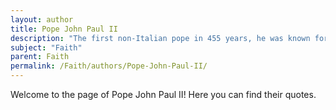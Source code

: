 ```yaml
---
layout: author
title: Pope John Paul II
description: "The first non-Italian pope in 455 years, he was known for his strong advocacy of faith, hope, and love, and wrote extensively on the importance of faith in modern society."
subject: "Faith"
parent: Faith
permalink: /Faith/authors/Pope-John-Paul-II/
---
```


Welcome to the page of Pope John Paul II! Here you can find their quotes.
